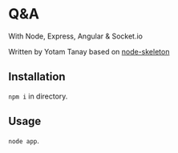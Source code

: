 # Q&A
With Node, Express, Angular & Socket.io

Written by Yotam Tanay based on [node-skeleton](https://github.com/forter/node-skeleton)

## Installation
`npm i` in directory.

## Usage
`node app`.
